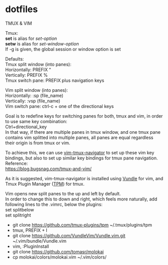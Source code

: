 # dotfiles
TMUX & VIM

Tmux:  
**set** is alias for *set-option*  
**setw** is alias for *set-window-option*  
	If -g is given, the global session or window option is set


Defaults:  
Tmux split window (into panes):  
Horizontally: PREFIX “  
Vertically:     PREFIX %  
Tmux switch pane: PREFIX plus navigation keys  
  
Vim split window (into panes):  
Horizontally: :sp (file_name)  
Vertically:      :vsp (file_name)  
Vim switch pane: ctrl-c + one of the directional keys  


Goal is to redefine keys for switching panes for both, tmux and vim, in order to use same key combination:  
Ctrl+directional_key  
In that way, if there are multiple panes in tmux window, and one tmux pane contains vim splitted into multiple panes, all panes are equal regardless their origin is from tmux or vim.  

To achieve this, we can use [vim-tmux-navigator](https://github.com/christoomey/vim-tmux-navigator) to set up these vim key bindings, but also to set up similar key bindings for tmux pane navigation.  
Reference:  
https://blog.bugsnag.com/tmux-and-vim/  

As it is suggested, vim-tmux-navigator is installed using [Vundle](https://github.com/VundleVim/Vundle.vim) for vim, and Tmux Plugin Manager ([TPM](https://github.com/tmux-plugins/tpm)) for tmux.  


Vim opens new split panes to the up and left by default.  
In order to change this to down and right, which feels more naturally, add following lines to the .vimrc, below the plugins:  
set splitbelow  
set splitright  

- git clone https://github.com/tmux-plugins/tpm ~/.tmux/plugins/tpm
- tmux, PREFIX + I
- git clone https://github.com/VundleVim/Vundle.vim.git ~/.vim/bundle/Vundle.vim
- vim, :PluginInstall
- git clone https://github.com/tomasr/molokai
- cp molokai/colors/molokai.vim ~/.vim/colors/
